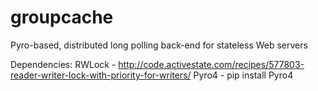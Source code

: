 # groupcache
Pyro-based, distributed long polling back-end for stateless Web servers

Dependencies:
RWLock -  http://code.activestate.com/recipes/577803-reader-writer-lock-with-priority-for-writers/
Pyro4 - pip install Pyro4
